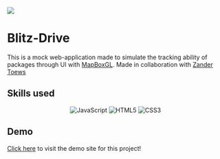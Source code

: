 <img src="https://github.com/riley-ad-clark/image-collection/blob/main/blitz-drive-gif.gif">

# Blitz-Drive
This is a mock web-application made to simulate the tracking ability of packages through UI with <a href="https://docs.mapbox.com/mapbox-gl-js/api/">MapBoxGL</a>. Made in collaboration with <a href="https://github.com/ZphoenixT">Zander Toews</a>

## Skills used
<p align="center">
    <img src="https://img.shields.io/badge/javascript-%23323330.svg?style=for-the-badge&logo=javascript&logoColor=%23F7DF1E" alt="JavaScript">
    <img src="https://img.shields.io/badge/html5-%23E34F26.svg?style=for-the-badge&logo=html5&logoColor=white" alt="HTML5">
    <img src="https://img.shields.io/badge/css3-%231572B6.svg?style=for-the-badge&logo=css3&logoColor=white" alt="CSS3">
</p>

## Demo
<a href="https://raw.githack.com/riley-ad-clark/blitz-drive/main/index.html">Click here</a> to visit the demo site for this project!
